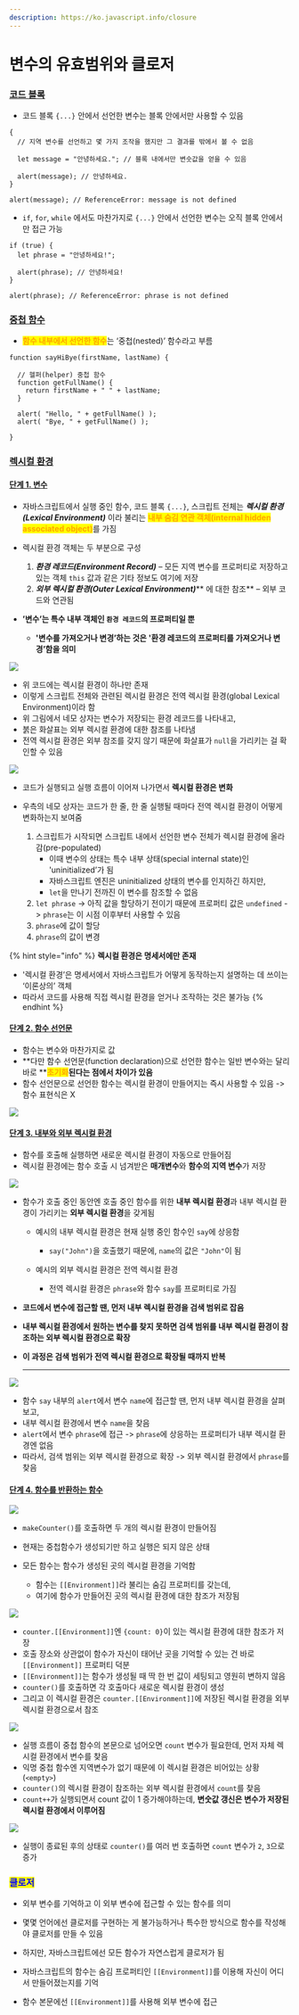 ```yaml
---
description: https://ko.javascript.info/closure
---
```


# 변수의 유효범위와 클로저

### [코드 블록](https://ko.javascript.info/closure#ref-513)

* 코드 블록 `{...}` 안에서 선언한 변수는 블록 안에서만 사용할 수 있음  &#x20;

```
{
  // 지역 변수를 선언하고 몇 가지 조작을 했지만 그 결과를 밖에서 볼 수 없음

  let message = "안녕하세요."; // 블록 내에서만 변숫값을 얻을 수 있음  

  alert(message); // 안녕하세요.
}

alert(message); // ReferenceError: message is not defined
```



* `if`, `for`, `while` 에서도 마찬가지로 `{...}` 안에서 선언한 변수는 오직 블록 안에서만 접근 가능

```
if (true) {
  let phrase = "안녕하세요!";

  alert(phrase); // 안녕하세요!
}

alert(phrase); // ReferenceError: phrase is not defined
```



### [중첩 함수](https://ko.javascript.info/closure#ref-514)

* <mark style="color:orange;">**함수 내부에서 선언한 함수**</mark>는 ‘중첩(nested)’ 함수라고 부름

```
function sayHiBye(firstName, lastName) {

  // 헬퍼(helper) 중첩 함수
  function getFullName() {
    return firstName + " " + lastName;
  }

  alert( "Hello, " + getFullName() );
  alert( "Bye, " + getFullName() );

}
```



### [렉시컬 환경](https://ko.javascript.info/closure#ref-515)

#### [단계 1. 변수](https://ko.javascript.info/closure#ref-516)

*   자바스크립트에서 실행 중인 함수, 코드 블록 `{...}`, 스크립트 전체는 _**렉시컬 환경(Lexical Environment)**_ 이라 불리는 <mark style="color:orange;">**내부 숨김 연관 객체(internal hidden associated object)**</mark>를 가짐


*   렉시컬 환경 객체는 두 부분으로 구성

    1. _**환경 레코드(Environment Record)**_ – 모든 지역 변수를 프로퍼티로 저장하고 있는 객체                          `this` 값과 같은 기타 정보도 여기에 저장
    2. _**외부 렉시컬 환경(Outer Lexical Environment)**_** 에 대한 참조** – 외부 코드와 연관됨


* **’변수’는 특수 내부 객체인 `환경 레코드`의 프로퍼티일 뿐**
  * **'변수를 가져오거나 변경’하는 것은 '환경 레코드의 프로퍼티를 가져오거나 변경’함을 의미**



![](<../../.gitbook/assets/image (9) (1).png>)

* 위 코드에는 렉시컬 환경이 하나만 존재
* 이렇게 스크립트 전체와 관련된 렉시컬 환경은 전역 렉시컬 환경(global Lexical Environment)이라 함
* 위 그림에서 네모 상자는 변수가 저장되는 환경 레코드를 나타내고,
* 붉은 화살표는 외부 렉시컬 환경에 대한 참조를 나타냄
* 전역 렉시컬 환경은 외부 참조를 갖지 않기 때문에 화살표가 `null`을 가리키는 걸 확인할 수 있음 &#x20;



![](<../../.gitbook/assets/image (1) (1).png>)

* 코드가 실행되고 실행 흐름이 이어져 나가면서 **렉시컬 환경은 변화**
*   우측의 네모 상자는 코드가 한 줄, 한 줄 실행될 때마다 전역 렉시컬 환경이 어떻게 변화하는지 보여줌

    1. 스크립트가 시작되면 스크립트 내에서 선언한 변수 전체가 렉시컬 환경에 올라감(pre-populated)
       * 이때 변수의 상태는 특수 내부 상태(special internal state)인 'uninitialized’가 됨
       * 자바스크립트 엔진은 uninitialized 상태의 변수를 인지하긴 하지만,&#x20;
       * `let`을 만나기 전까진 이 변수를 참조할 수 없음
    2. `let phrase` -> 아직 값을 할당하기 전이기 때문에 프로퍼티 값은 `undefined` -> `phrase`는 이 시점 이후부터 사용할 수 있음
    3. `phrase`에 값이 할당
    4. `phrase`의 값이 변경



{% hint style="info" %}
**렉시컬 환경은 명세서에만 존재**

* '렉시컬 환경’은 명세서에서 자바스크립트가 어떻게 동작하는지 설명하는 데 쓰이는 ‘이론상의’ 객체
* 따라서 코드를 사용해 직접 렉시컬 환경을 얻거나 조작하는 것은 불가능
{% endhint %}



#### [단계 2. 함수 선언문](https://ko.javascript.info/closure#ref-517)

* 함수는 변수와 마찬가지로 값
* **다만 함수 선언문(function declaration)으로 선언한 함수는 일반 변수와는 달리 바로 **<mark style="color:orange;">**초기화**</mark>**된다는 점에서 차이가 있음**
* 함수 선언문으로 선언한 함수는 렉시컬 환경이 만들어지는 즉시 사용할 수 있음 -> 함수 표현식은 X &#x20;

![](<../../.gitbook/assets/image (7) (1) (1).png>)

#### [단계 3. 내부와 외부 렉시컬 환경](https://ko.javascript.info/closure#ref-518)

* 함수를 호출해 실행하면 새로운 렉시컬 환경이 자동으로 만들어짐
* 렉시컬 환경에는 함수 호출 시 넘겨받은 **매개변수**와 **함수의 지역 변수**가 저장

![](<../../.gitbook/assets/image (10) (1).png>)

* 함수가 호출 중인 동안엔 호출 중인 함수를 위한 **내부 렉시컬 환경**과 내부 렉시컬 환경이 가리키는 **외부 렉시컬 환경**을 갖게됨
  * 예시의 내부 렉시컬 환경은 현재 실행 중인 함수인 `say`에 상응함&#x20;
    * `say("John")`을 호출했기 때문에, `name`의 값은 `"John"`이 됨
  *   예시의 외부 렉시컬 환경은 전역 렉시컬 환경

      * 전역 렉시컬 환경은 `phrase`와 함수 `say`를 프로퍼티로 가짐


* **코드에서 변수에 접근할 땐, 먼저 내부 렉시컬 환경을 검색 범위로 잡음**
* **내부 렉시컬 환경에서 원하는 변수를 찾지 못하면 검색 범위를 내부 렉시컬 환경이 참조하는 외부 렉시컬 환경으로 확장**
*   **이 과정은 검색 범위가 전역 렉시컬 환경으로 확장될 때까지 반복**

    ****

![](<../../.gitbook/assets/image (12) (1).png>)



* 함수 `say` 내부의 `alert`에서 변수 `name`에 접근할 땐, 먼저 내부 렉시컬 환경을 살펴보고,&#x20;
* 내부 렉시컬 환경에서 변수 `name`을 찾음
* `alert`에서 변수 `phrase`에 접근 -> `phrase`에 상응하는 프로퍼티가 내부 렉시컬 환경엔 없음&#x20;
* 따라서, 검색 범위는 외부 렉시컬 환경으로 확장 -> 외부 렉시컬 환경에서 `phrase`를 찾음



#### [단계 4. 함수를 반환하는 함수](https://ko.javascript.info/closure#ref-519)

![](<../../.gitbook/assets/image (8) (1).png>)

* `makeCounter()`를 호출하면 두 개의 렉시컬 환경이 만들어짐
*   현재는 중첩함수가 생성되기만 하고 실행은 되지 않은 상태


*   모든 함수는 함수가 생성된 곳의 렉시컬 환경을 기억함

    * 함수는 `[[Environment]]`라 불리는 숨김 프로퍼티를 갖는데,&#x20;
    * 여기에 함수가 만들어진 곳의 렉시컬 환경에 대한 참조가 저장됨



![](<../../.gitbook/assets/image (6) (1).png>)

* `counter.[[Environment]]`엔 `{count: 0}`이 있는 렉시컬 환경에 대한 참조가 저장
* 호출 장소와 상관없이 함수가 자신이 태어난 곳을 기억할 수 있는 건 바로 `[[Environment]]` 프로퍼티 덕분
* `[[Environment]]`는 함수가 생성될 때 딱 한 번 값이 세팅되고 영원히 변하지 않음  &#x20;
* `counter()`를 호출하면 각 호출마다 새로운 렉시컬 환경이 생성
* 그리고 이 렉시컬 환경은 `counter.[[Environment]]`에 저장된 렉시컬 환경을 외부 렉시컬 환경으로서 참조



![](<../../.gitbook/assets/image (14) (1).png>)

* 실행 흐름이 중첩 함수의 본문으로 넘어오면 `count` 변수가 필요한데, 먼저 자체 렉시컬 환경에서 변수를 찾음
* 익명 중첩 함수엔 지역변수가 없기 때문에 이 렉시컬 환경은 비어있는 상황(`<empty>`)
* `counter()`의 렉시컬 환경이 참조하는 외부 렉시컬 환경에서 `count`를 찾음
* &#x20;`count++`가 실행되면서 count 값이 1 증가해야하는데, **변숫값 갱신은 변수가 저장된 렉시컬 환경에서 이루어짐** &#x20;



![](<../../.gitbook/assets/image (7) (1).png>)

* 실행이 종료된 후의 상태로  `counter()`를 여러 번 호출하면 `count` 변수가 `2`, `3`으로 증가



### <mark style="color:blue;">클로저</mark>

* 외부 변수를 기억하고 이 외부 변수에 접근할 수 있는 함수를 의미 &#x20;
* 몇몇 언어에선 클로저를 구현하는 게 불가능하거나 특수한 방식으로 함수를 작성해야 클로저를 만들 수 있음&#x20;
*   하지만, 자바스크립트에선 모든 함수가 자연스럽게 클로저가 됨


* 자바스크립트의 함수는 숨김 프로퍼티인 `[[Environment]]`를 이용해 자신이 어디서 만들어졌는지를 기억
* 함수 본문에선 `[[Environment]]`를 사용해 외부 변수에 접근

